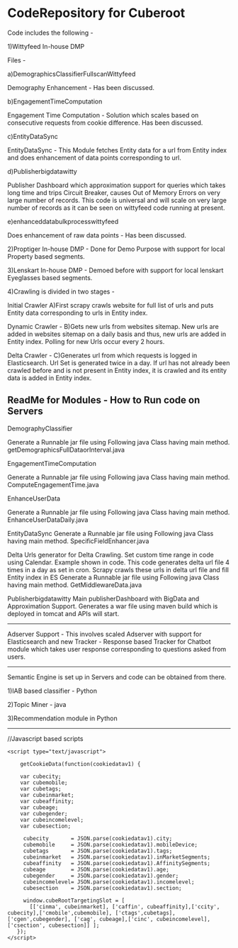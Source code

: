 # CodeRepository for Cuberoot

Code includes the following - 

1)Wittyfeed In-house DMP

Files - 

a)DemographicsClassifierFullscanWittyfeed

Demography Enhancement - Has been discussed. 

b)EngagementTimeComputation 

Engagement Time Computation - Solution which scales based on consecutive requests from cookie difference. Has been discussed.

c)EntityDataSync

EntityDataSync - This Module fetches Entity data for a url from Entity index and does enhancement of data points corresponding to url.

d)Publisherbigdatawitty

Publisher Dashboard which approximation support for queries which takes long time and trips Circuit Breaker, causes Out of Memory Errors on very large number of records.
This code is universal and will scale on very large number of records as it can be seen on wittyfeed code running at present.

e)enhanceddatabulkprocesswittyfeed

Does enhancement of raw data points - Has been discussed.


2)Proptiger In-house DMP - Done for Demo Purpose with support for local Property based segments.


3)Lenskart  In-house DMP - Demoed before with support for local lenskart Eyeglasses based segments.


4)Crawling is divided in two stages -

Initial Crawler
A)First scrapy crawls website for full list of urls and puts Entity data corresponding to urls in Entity index.

Dynamic Crawler -
B)Gets new urls from websites sitemap. New urls are added in websites sitemap on a daily basis and thus, new urls are added in Entity index.
Polling for new Urls occur every 2 hours.

Delta Crawler -
C)Generates url from which requests is logged in Elasticsearch.
Url Set is generated twice in a day.
If url has not already been crawled before and is not present in Entity index, it is crawled and its entity data is added in Entity index.


ReadMe for Modules  - How to Run code on Servers
-------------------------------------------------

DemographyClassifier 

Generate a Runnable jar file using Following java Class having main method.
getDemographicsFullDataorInterval.java

EngagementTimeComputation 

Generate a Runnable jar file using Following java Class having main method.
ComputeEngagementTime.java

EnhanceUserData

Generate a Runnable jar file using Following java Class having main method.
EnhanceUserDataDaily.java

EntityDataSync
Generate a Runnable jar file using Following java Class having main method.
SpecificFieldEnhancer.java


Delta Urls generator for Delta Crawling.
Set custom time range in code using Calendar. Example shown in code.
This code generates delta url file  4 times in a day as set in cron.
Scrapy crawls these urls in delta url file and fill Entity index in ES 
Generate a Runnable jar file using Following java Class having main method.
GetMiddlewareData.java


Publisherbigdatawitty
Main publisherDashboard with BigData and Approximation Support.
Generates a war file using maven build which is deployed in tomcat and APIs will start.
 
----------------------------------------------------------------------------------------------------




Adserver Support - This involves scaled Adserver with support for Elasticsearch and new Tracker - Response based Tracker for Chatbot module which takes user response corresponding to questions asked from users.

----------------------------------------------------------------------------------------------------------




Semantic Engine is set up in Servers and code can be obtained from there. 

1)IAB based classifier - Python 

2)Topic Miner - java 

3)Recommendation module in Python 




-------------------------------------------------------------------------------------------------------------------------------
//Javascript based scripts 

<script src="https://cuberoottagmanager.dc.cuberoot.co/dcode2/dmpbasedc.js" defer></script>



<script src="https://segmentsync.dc.cuberoot.co/cookiedatav5.js"></script>

    
    
    
    <script type="text/javascript">

        getCookieData(function(cookiedatav1) {
      
        var cubecity;
        var cubemobile;
        var cubetags;
        var cubeinmarket;
        var cubeaffinity;
        var cubeage;
        var cubegender;
        var cubeincomelevel;
        var cubesection;

         cubecity       = JSON.parse(cookiedatav1).city;
         cubemobile     = JSON.parse(cookiedatav1).mobileDevice;
         cubetags       = JSON.parse(cookiedatav1).tags;
         cubeinmarket   = JSON.parse(cookiedatav1).inMarketSegments;
         cubeaffinity   = JSON.parse(cookiedatav1).AffinitySegments;
         cubeage        = JSON.parse(cookiedatav1).age;
         cubegender     = JSON.parse(cookiedatav1).gender;
         cubeincomelevel= JSON.parse(cookiedatav1).incomelevel;
         cubesection    = JSON.parse(cookiedatav1).section;

         window.cubeRootTargetingSlot = [
           [['cinma', cubeinmarket], ['caffin', cubeaffinity],['ccity', cubecity],['cmobile',cubemobile], ['ctags',cubetags],['cgen',cubegender], ['cag', cubeage],['cinc', cubeincomelevel],['csection', cubesection]] ];
       });
    </script>





